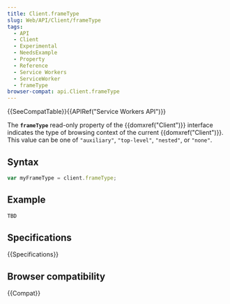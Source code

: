 ```yaml
---
title: Client.frameType
slug: Web/API/Client/frameType
tags:
  - API
  - Client
  - Experimental
  - NeedsExample
  - Property
  - Reference
  - Service Workers
  - ServiceWorker
  - frameType
browser-compat: api.Client.frameType
---
```

{{SeeCompatTable}}{{APIRef("Service Workers API")}}

The **`frameType`** read-only property of the {{domxref("Client")}} interface indicates the type of browsing context of the current {{domxref("Client")}}. This value can be one of `"auxiliary"`, `"top-level"`, `"nested"`, or `"none"`.

## Syntax

```js
var myFrameType = client.frameType;
```

## Example

```js
TBD
```

## Specifications

{{Specifications}}

## Browser compatibility

{{Compat}}
